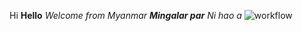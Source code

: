Hi
**Hello**
_Welcome from Myanmar_
**_Mingalar par_**
_Ni hao a_
![workflow](https://github.com/<UserName>/<RepositoryName>/actions/workflows/main.yml/badge.svg)
